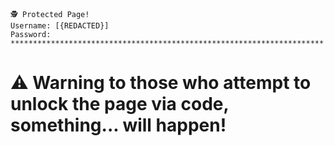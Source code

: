 ```
🕵️ Protected Page!
Username: [{REDACTED}]
Password: **********************************************************************
```

# ⚠️ Warning to those who attempt to unlock the page via code, something... will happen!
